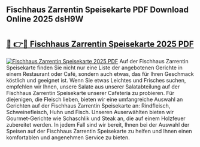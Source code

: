## Fischhaus Zarrentin Speisekarte PDF Download Online 2025 dsH9W

# <h2><a href="http://gcb9m2.nevu.top/?p=Fischhaus+Zarrentin+Speisekarte">🔗 👉🔴 Fischhaus Zarrentin Speisekarte 2025 PDF</a></h2>

[![Fischhaus Zarrentin Speisekarte 2025 PDF](https://i.imgur.com/dBaPXMq.png)](http://gcb9m2.nevu.top/?p=Fischhaus+Zarrentin+Speisekarte)
Auf der Fischhaus Zarrentin Speisekarte finden Sie nicht nur eine Liste der angebotenen Gerichte in einem Restaurant oder Café, sondern auch etwas, das für Ihren Geschmack köstlich und geeignet ist. Wenn Sie etwas Leichtes und Frisches suchen, empfehlen wir Ihnen, unsere Salate aus unserer Salatabteilung auf der Fischhaus Zarrentin Speisekarte unserer Cafeteria zu probieren. Für diejenigen, die Fleisch lieben, bieten wir eine umfangreiche Auswahl an Gerichten auf der Fischhaus Zarrentin Speisekarte an: Rindfleisch, Schweinefleisch, Huhn und Fisch. Unseren Auserwählten bieten wir Gourmet-Gerichte wie Schaschlik und Steak an, die auf einem Holzfeuer zubereitet werden. In jedem Fall sind wir bereit, Ihnen bei der Auswahl der Speisen auf der Fischhaus Zarrentin Speisekarte zu helfen und Ihnen einen komfortablen und angenehmen Service zu bieten.
